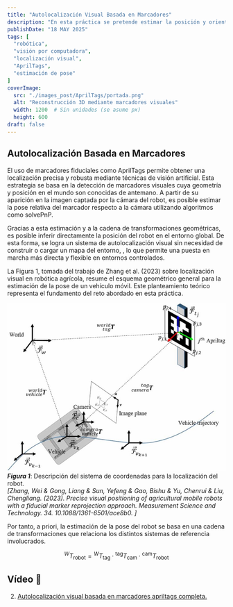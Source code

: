 ```yaml
---
title: "Autolocalización Visual Basada en Marcadores"
description: "En esta práctica se pretende estimar la posición y orientación de un robot en un entorno 2D mediante la detección de marcadores visuales AprilTags, aplicando técnicas de visión por computadora y transformaciones geométricas."
publishDate: "18 MAY 2025"
tags: [
  "robótica",
  "visión por computadora",
  "localización visual",
  "AprilTags",
  "estimación de pose"
]
coverImage:
  src: "./images_post/AprilTags/portada.png"
  alt: "Reconstrucción 3D mediante marcadores visuales"
  width: 1200  # Sin unidades (se asume px)
  height: 600
draft: false
---
```


## Autolocalización Basada en Marcadores
El uso de marcadores fiduciales como AprilTags permite obtener una localización precisa y robusta mediante técnicas de visión artificial. Esta estrategia se basa en la detección de marcadores visuales cuya geometría y posición en el mundo son conocidas de antemano. A partir de su aparición en la imagen captada por la cámara del robot, es posible estimar la pose relativa del marcador respecto a la cámara utilizando algoritmos como solvePnP.

Gracias a esta estimación y a la cadena de transformaciones geométricas, es posible inferir directamente la posición del robot en el entorno global. De esta forma, se logra un sistema de autolocalización visual sin necesidad de construir o cargar un mapa del entorno, , lo que permite una puesta en marcha más directa y flexible en entornos controlados.

La Figura 1, tomada del trabajo de Zhang et al. (2023) sobre localización visual en robótica agrícola, resume el esquema geométrico general para la estimación de la pose de un vehículo móvil. Este planteamiento teórico representa el fundamento del reto abordado en esta práctica.

![Info April Tags](./images_post/AprilTags/info_apriltags.png)
**_Figura 1_**: Descripción del sistema de coordenadas para la localización del robot.\
_[Zhang, Wei & Gong, Liang & Sun, Yefeng & Gao, Bishu & Yu, Chenrui & Liu, Chengliang. (2023). Precise visual positioning of agricultural mobile robots with a fiducial marker reprojection approach. Measurement Science and Technology. 34. 10.1088/1361-6501/ace8b0. ]_

Por tanto, a priori, la estimación de la pose del robot se basa en una cadena de transformaciones que relaciona los distintos sistemas de referencia involucrados.

```math
{}^{W}T_{\text{robot}} = {}^{W}T_{\text{tag}} \cdot {}^{\text{tag}}T_{\text{cam}} \cdot {}^{\text{cam}}T_{\text{robot}}
```

## Vídeo 🎥
2. [Autolocalización visual basada en marcadores apriltags completa.](https://youtu.be/UpFAeQSnzSg)